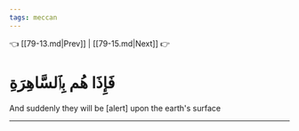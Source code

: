 ```yaml
---
tags: meccan
---
```


👈 [[79-13.md|Prev]] | [[79-15.md|Next]] 👉

# فَإِذَا هُم بِٱلسَّاهِرَةِ

And suddenly they will be [alert] upon the earth's surface

---

